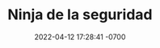 ---
layout: post
title: Ninja de la seguridad
description: De cero a Ninja, conoce todas las herramientas, hábitos, y aplicaciones para que seas un experto en seguridad personal en línea.
image: assets/images/posts/tipos-contrasenas-01.jfif
date: 2022-04-12 17:28:41 -0700
category: curso
permalink: /cursos/ninja-seguridad/
---